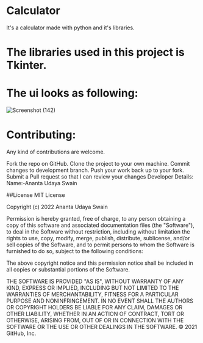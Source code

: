 # Calculator
It's a calculator made with python and it's libraries.

# The libraries used in this project is Tkinter.

# The ui looks as following:

![Screenshot (142)](https://user-images.githubusercontent.com/97825044/156895209-c2683146-130e-48bf-aa62-a449c122fd63.png)

# Contributing:
Any kind of contributions are welcome.

Fork the repo on GitHub.
Clone the project to your own machine.
Commit changes to development branch.
Push your work back up to your fork.
Submit a Pull request so that I can review your changes
Developer Details:
Name:-Ananta Udaya Swain

##License MIT License

Copyright (c) 2022 Ananta Udaya Swain

Permission is hereby granted, free of charge, to any person obtaining a copy of this software and associated documentation files (the "Software"), to deal in the Software without restriction, including without limitation the rights to use, copy, modify, merge, publish, distribute, sublicense, and/or sell copies of the Software, and to permit persons to whom the Software is furnished to do so, subject to the following conditions:

The above copyright notice and this permission notice shall be included in all copies or substantial portions of the Software.

THE SOFTWARE IS PROVIDED "AS IS", WITHOUT WARRANTY OF ANY KIND, EXPRESS OR IMPLIED, INCLUDING BUT NOT LIMITED TO THE WARRANTIES OF MERCHANTABILITY, FITNESS FOR A PARTICULAR PURPOSE AND NONINFRINGEMENT. IN NO EVENT SHALL THE AUTHORS OR COPYRIGHT HOLDERS BE LIABLE FOR ANY CLAIM, DAMAGES OR OTHER LIABILITY, WHETHER IN AN ACTION OF CONTRACT, TORT OR OTHERWISE, ARISING FROM, OUT OF OR IN CONNECTION WITH THE SOFTWARE OR THE USE OR OTHER DEALINGS IN THE SOFTWARE. © 2021 GitHub, Inc.
